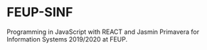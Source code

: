 # FEUP-SINF
Programming in JavaScript with REACT and Jasmin Primavera for Information Systems 2019/2020 at FEUP.

